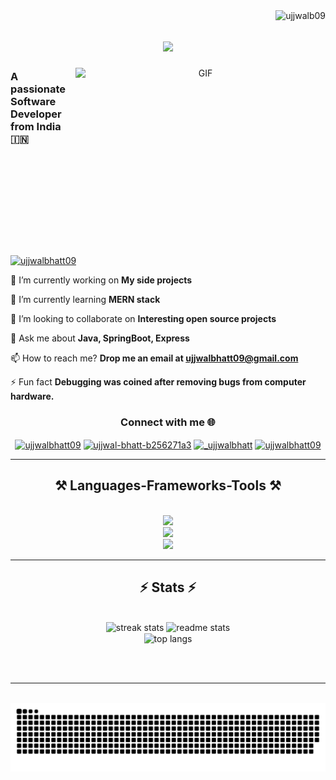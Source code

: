 <img align="right" src="https://komarev.com/ghpvc/?username=ujjwalb09&label=Profile%20views&color=0e75b6&style=flat" alt="ujjwalb09" />

<h1 align="center">
    <img src="https://readme-typing-svg.herokuapp.com/?font=Righteous&size=35&center=true&vCenter=true&width=500&height=70&duration=3000&lines=Hey+There!+👋;+I'm+Ujjwal!;" />
</h1>
<a target="_blank" align="center">
  <img align="right" top="500" height="300" width="400" alt="GIF" src="https://media.giphy.com/media/v1.Y2lkPTc5MGI3NjExaDZxZGt6bnZuOGxmcjd3YmlqOG42ZjRoNWw3c2Q3MWxnYnJqaXY4cSZlcD12MV9pbnRlcm5hbF9naWZfYnlfaWQmY3Q9Zw/qgQUggAC3Pfv687qPC/giphy.gif">
</a>
<h3 align="left">A passionate Software Developer from India 🇮🇳</h3>

<p align="left"> <a href="https://twitter.com/ujjwalbhatt09" target="blank"><img src="https://img.shields.io/twitter/follow/ujjwalbhatt09?logo=twitter&style=for-the-badge" alt="ujjwalbhatt09" /></a> </p>

🔭 I’m currently working on **My side projects**

🌱 I’m currently learning **MERN stack**

👯 I’m looking to collaborate on **Interesting open source projects**

💬 Ask me about **Java, SpringBoot, Express**

📫 How to reach me? **Drop me an email at ujjwalbhatt09@gmail.com**

⚡ Fun fact **Debugging was coined after removing bugs from computer hardware.**

<h3 align="center">Connect with me 🌐</h3>
<p align="center">
<a href="https://twitter.com/ujjwalbhatt09" target="blank"><img align="center" src="https://skillicons.dev/icons?i=twitter&theme=light" alt="ujjwalbhatt09" height="40" width="40" /></a>
<a href="https://linkedin.com/in/ujjwal-bhatt-b256271a3" target="blank"><img align="center" src="https://skillicons.dev/icons?i=linkedin&theme=light" alt="ujjwal-bhatt-b256271a3" height="40" width="40" /></a>
<a href="https://instagram.com/_ujjwalbhatt" target="blank"><img align="center" src="https://skillicons.dev/icons?i=instagram&theme=light" alt="_ujjwalbhatt" height="40" width="40" /></a>
<a href="https://www.leetcode.com/ujjwalbhatt09" target="blank"><img align="center" src="https://raw.githubusercontent.com/rahuldkjain/github-profile-readme-generator/master/src/images/icons/Social/leet-code.svg" alt="ujjwalbhatt09" height="40" width="40" /></a>
</p>

<hr/>
 
<h2 align="center">⚒️ Languages-Frameworks-Tools ⚒️</h2>
<br/>
<div align="center">
    <img src="https://skillicons.dev/icons?i=java,javascript,typescript,html,css,mysql&theme=dark" /><br>
    <img src="https://skillicons.dev/icons?i=nodejs,express,spring,bootstrap,react,firebase,tailwind,nextjs,linux&theme=dark" /><br>
    <img src="https://skillicons.dev/icons?i=git,github,vscode,docker,mongodb,postgresql,postman,redis,prisma&theme=dark" /><br>
</div>


<hr/>

<h2 align="center">⚡ Stats ⚡</h2>
<br>
<div align=center>
  <img width=390 src="https://github-readme-streak-stats-salesp07.vercel.app/?user=ujjwalb09&count_private=true&border_radius=10&theme=react" alt="streak stats"/>
  <img width=390 src="https://github-readme-stats.vercel.app/api?username=ujjwalb09&show_icons=true&locale=en&rank_icon=github&border_radius=10&theme=react" alt="readme stats" />
  <br/>
  <img width=325 align="center" src="https://github-readme-stats.vercel.app/api/top-langs?username=ujjwalb09&show_icons=true&locale=en&layout=compact&border_radius=10&theme=react" alt="top langs" />
</div>

<br/><br/>

<hr/>

<br/>

<div align="center">
  <img alt="snake eating my contributions" src="https://github.com/1999AZZAR/1999AZZAR/blob/main/resources/img/grid-snake.svg" />
</div>

<br/>
